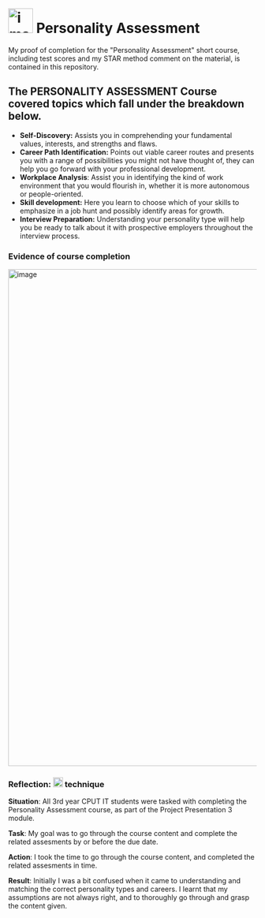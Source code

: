 # <img width="50" height="50" alt="image" src="https://github.com/user-attachments/assets/af0df071-e091-4c9e-b3f4-33cfa3004a33" /> Personality Assessment
My proof of completion for the "Personality Assessment" short course, including test scores and my STAR method comment on the material, is contained in this repository.

## The PERSONALITY ASSESSMENT Course covered topics which fall under the breakdown below.
- **Self-Discovery:** Assists you in comprehending your fundamental values, interests, and strengths and flaws. 
- **Career Path Identification:** Points out viable career routes and presents you with a range of possibilities you might not have thought of, they can help you go forward with your professional development. 
- **Workplace Analysis**: Assist you in identifying the kind of work environment that you would flourish in, whether it is more autonomous or people-oriented. 
- **Skill development:** Here you learn to choose which of your skills to emphasize in a job hunt and possibly identify areas for growth.
- **Interview Preparation:** Understanding your personality type will help you be ready to talk about it with prospective employers throughout the interview process. 

### Evidence of course completion
<img width="1920" height="1008" alt="image" src="https://github.com/user-attachments/assets/99471a9d-4354-4841-91d0-966531d3a29e" />

### Reflection: <img width="20" height="20" alt="image" src="https://github.com/user-attachments/assets/0a7d2c8b-6444-43b3-8d4a-be93c09e3d55" /> technique
**Situation**: All 3rd year CPUT IT students were tasked with completing the Personality Assessment course, as part of the Project Presentation 3 module.

**Task**: My goal was to go through the course content and complete the related assesments by or before the due date.

**Action**: I took the time to go through the course content, and completed the related assesments in time.

**Result**: Initially I was a bit confused when it came to understanding and matching the correct personality types and careers. I learnt that my assumptions are not always right, and to thoroughly go through and grasp the content given.
